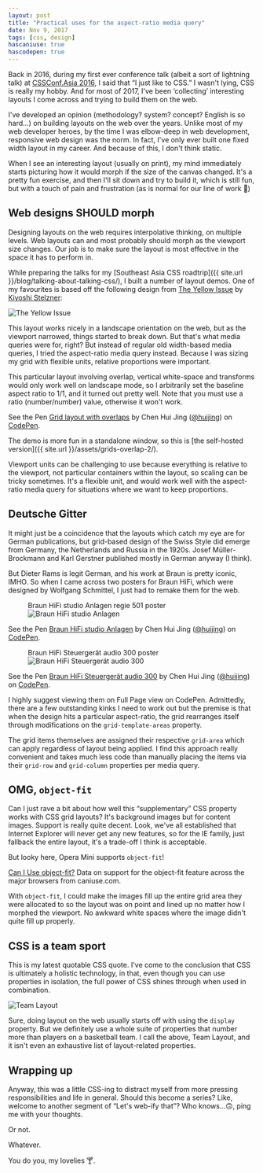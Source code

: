 ```yaml
---
layout: post
title: "Practical uses for the aspect-ratio media query"
date: Nov 9, 2017
tags: [css, design]
hascaniuse: true
hascodepen: true
---
```

Back in 2016, during my first ever conference talk (albeit a sort of lightning talk) at [CSSConf.Asia 2016](https://2016.cssconf.asia/), I said that “I just like to CSS.” I wasn't lying, CSS is really my hobby. And for most of 2017, I've been ‘collecting’ interesting layouts I come across and trying to build them on the web.

I've developed an opinion (methodology? system? concept? English is so hard...) on building layouts on the web over the years. Unlike most of my web developer heroes, by the time I was elbow-deep in web development, responsive web design was the norm. In fact, I've only ever built one fixed width layout in my career. And because of this, I don't think static.

When I see an interesting layout (usually on print), my mind immediately starts picturing how it would morph if the size of the canvas changed. It's a pretty fun exercise, and then I'll sit down and try to build it, which is still fun, but with a touch of pain and frustration (as is normal for our line of work <span class="emoji" role="img" tabindex="0" aria-label="person shrugging">&#x1F937;</span>)

## Web designs SHOULD morph

Designing layouts on the web requires interpolative thinking, on multiple levels. Web layouts can and most probably should morph as the viewport size changes. Our job is to make sure the layout is most effective in the space it has to perform in.

While preparing the talks for my [Southeast Asia CSS roadtrip]({{ site.url }}/blog/talking-about-talking-css/), I built a number of layout demos. One of my favourites is based off the following design from [The Yellow Issue](http://kiyoshi.de/the-yellow-issue) by [Kiyoshi Stelzner](http://kiyoshi.de/):

<img srcset="{{ site.url }}/assets/images/posts/aspect-ratio/yellow-480.jpg 480w, {{ site.url }}/assets/images/posts/aspect-ratio/yellow-640.jpg 640w, {{ site.url }}/assets/images/posts/aspect-ratio/yellow-960.jpg 960w, {{ site.url }}/assets/images/posts/aspect-ratio/yellow-1280.jpg 1280w" sizes="(max-width: 400px) 100vw, (max-width: 960px) 75vw, 640px" src="{{ site.url }}/assets/images/posts/aspect-ratio/yellow-640.jpg" alt="The Yellow Issue" />

This layout works nicely in a landscape orientation on the web, but as the viewport narrowed, things started to break down. But that's what media queries were for, right? But instead of regular old width-based media queries, I tried the aspect-ratio media query instead. Because I was sizing my grid with flexible units, relative proportions were important.

This particular layout involving overlap, vertical white-space and transforms would only work well on landscape mode, so I arbitrarily set the baseline aspect ratio to 1/1, and it turned out pretty well. Note that you must use a ratio (number/number) value, otherwise it won't work.

<p data-height="441" data-theme-id="9162" data-slug-hash="PKOeQV" data-default-tab="result" data-user="huijing" data-embed-version="2" data-pen-title="Grid layout with overlaps" class="codepen">See the Pen <a href="https://codepen.io/huijing/pen/PKOeQV/">Grid layout with overlaps</a> by Chen Hui Jing (<a href="https://codepen.io/huijing">@huijing</a>) on <a href="https://codepen.io">CodePen</a>.</p>

The demo is more fun in a standalone window, so this is [the self-hosted version]({{ site.url }}/assets/grids-overlap-2/).

Viewport units can be challenging to use because everything is relative to the viewport, not particular containers within the layout, so scaling can be tricky sometimes. It's a flexible unit, and would work well with the aspect-ratio media query for situations where we want to keep proportions.

## Deutsche Gitter

It might just be a coincidence that the layouts which catch my eye are for German publications, but grid-based design of the Swiss Style did emerge from Germany, the Netherlands and Russia in the 1920s. Josef Müller-Brockmann and Karl Gerstner published mostly in German anyway (I think).

But Dieter Rams is legit German, and his work at Braun is pretty iconic, IMHO. So when I came across two posters for Braun HiFi, which were designed by Wolfgang Schmittel, I just had to remake them for the web.

<figure>
    <figcaption>Braun HiFi studio Anlagen regie 501 poster</figcaption>
    <img srcset="{{ site.url }}/assets/images/posts/aspect-ratio/anlagen-480.jpg 480w, {{ site.url }}/assets/images/posts/aspect-ratio/anlagen-640.jpg 640w, {{ site.url }}/assets/images/posts/aspect-ratio/anlagen-960.jpg 960w, {{ site.url }}/assets/images/posts/aspect-ratio/anlagen-1280.jpg 1280w" sizes="(max-width: 400px) 100vw, (max-width: 960px) 75vw, 640px" src="{{ site.url }}/assets/images/posts/aspect-ratio/anlagen-640.jpg" alt="Braun HiFi studio Anlagen" />
</figure>

<p data-height="464" data-theme-id="9162" data-slug-hash="xPEjWb" data-default-tab="css,result" data-user="huijing" data-embed-version="2" data-pen-title="Braun HiFi studio Anlagen" class="codepen">See the Pen <a href="https://codepen.io/huijing/pen/xPEjWb/">Braun HiFi studio Anlagen</a> by Chen Hui Jing (<a href="https://codepen.io/huijing">@huijing</a>) on <a href="https://codepen.io">CodePen</a>.</p>

<figure>
    <figcaption>Braun HiFi Steuergerät audio 300 poster</figcaption>
    <img srcset="{{ site.url }}/assets/images/posts/aspect-ratio/steuergerät-480.jpg 480w, {{ site.url }}/assets/images/posts/aspect-ratio/steuergerät-640.jpg 640w, {{ site.url }}/assets/images/posts/aspect-ratio/steuergerät-960.jpg 960w, {{ site.url }}/assets/images/posts/aspect-ratio/steuergerät-1280.jpg 1280w" sizes="(max-width: 400px) 100vw, (max-width: 960px) 75vw, 640px" src="{{ site.url }}/assets/images/posts/aspect-ratio/steuergerät-640.jpg" alt="Braun HiFi Steuergerät audio 300" />
</figure>

<p data-height="451" data-theme-id="9162" data-slug-hash="zPoGXw" data-default-tab="css,result" data-user="huijing" data-embed-version="2" data-pen-title="Braun HiFi Steuergerät audio 300" class="codepen">See the Pen <a href="https://codepen.io/huijing/pen/zPoGXw/">Braun HiFi Steuergerät audio 300</a> by Chen Hui Jing (<a href="https://codepen.io/huijing">@huijing</a>) on <a href="https://codepen.io">CodePen</a>.</p>

I highly suggest viewing them on Full Page view on CodePen. Admittedly, there are a few outstanding kinks I need to work out but the premise is that when the design hits a particular aspect-ratio, the grid rearranges itself through modifications on the `grid-template-areas` property.

The grid items themselves are assigned their respective `grid-area` which can apply regardless of layout being applied. I find this approach really convenient and takes much less code than manually placing the items via their <code>grid-row</code> and <code>grid-column</code> properties per media query.

## OMG, `object-fit`

Can I just rave a bit about how well this “supplementary” CSS property works with CSS grid layouts? It's background images but for content images. Support is really quite decent. Look, we've all established that Internet Explorer will never get any new features, so for the IE family, just fallback the entire layout, it's a trade-off I think is acceptable.

But looky here, Opera Mini supports `object-fit`!

<p class="ciu_embed" data-feature="object-fit" data-periods="future_1,current,past_1,past_2">
  <a href="http://caniuse.com/#feat=object-fit">Can I Use object-fit?</a> Data on support for the object-fit feature across the major browsers from caniuse.com.
</p>

With `object-fit`, I could make the images fill up the entire grid area they were allocated to so the layout was on point and lined up no matter how I morphed the viewport. No awkward white spaces where the image didn't quite fill up properly.

## CSS is a team sport

This is my latest quotable CSS quote. I've come to the conclusion that CSS is ultimately a holistic technology, in that, even though you can use properties in isolation, the full power of CSS shines through when used in combination.

<img srcset="{{ site.url }}/assets/images/posts/aspect-ratio/team-layout-480.png 480w, {{ site.url }}/assets/images/posts/aspect-ratio/team-layout-640.png 640w, {{ site.url }}/assets/images/posts/aspect-ratio/team-layout-960.png 960w, {{ site.url }}/assets/images/posts/aspect-ratio/team-layout-1280.png 1280w" sizes="(max-width: 400px) 100vw, (max-width: 960px) 75vw, 640px" src="{{ site.url }}/assets/images/posts/aspect-ratio/team-layout-640.png" alt="Team Layout" />

Sure, doing layout on the web usually starts off with using the `display` property. But we definitely use a whole suite of properties that number more than players on a basketball team. I call the above, Team Layout, and it isn't even an exhaustive list of layout-related properties.

## Wrapping up

Anyway, this was a little CSS-ing to distract myself from more pressing responsibilities and life in general. Should this become a series? Like, welcome to another segment of “Let's web-ify that”? Who knows...<span class="emoji" role="img" tabindex="0" aria-label="upside-down face">&#x1F643;</span>, ping me with your thoughts. 

Or not. 

Whatever.

You do you, my lovelies <span class="emoji" role="img" tabindex="0" aria-label="cocktail glass">&#x1F378;</span>.

